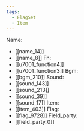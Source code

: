 ```yaml
---
tags:
  - FlagSet
  - Item
---
```

Name:
- [[name_14]]
- [[name_8]]
Fn:
- [[u7001_function4]]
- [[u7001_function3]]
Bgm:
- [[bgm_210]]
Sound:
- [[sound_143]]
- [[sound_213]]
- [[sound_39]]
- [[sound_17]]
Item:
- [[item_403]]
Flag:
- [[flag_9728]]
Field_party:
- [[field_party_0]]
